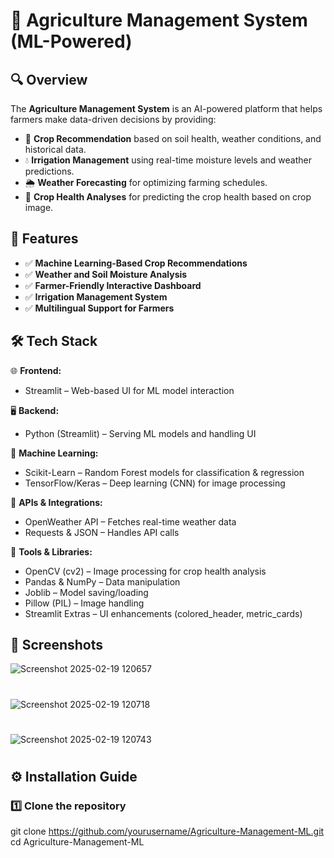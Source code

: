 # 🌾 Agriculture Management System (ML-Powered)

## 🔍 Overview
The **Agriculture Management System** is an AI-powered platform that helps farmers make data-driven decisions by providing:
- 🌱 **Crop Recommendation** based on soil health, weather conditions, and historical data.
- 💧 **Irrigation Management** using real-time moisture levels and weather predictions.
- 🌦️ **Weather Forecasting** for optimizing farming schedules.
- 🌾 **Crop Health Analyses** for predicting the crop health based on crop image.

## 🚀 Features
- ✅ **Machine Learning-Based Crop Recommendations**
- ✅ **Weather and Soil Moisture Analysis**
- ✅ **Farmer-Friendly Interactive Dashboard**
- ✅ **Irrigation Management System**
- ✅ **Multilingual Support for Farmers**

## 🛠️ Tech Stack
🌐 **Frontend:**
- Streamlit – Web-based UI for ML model interaction
  
🖥️ **Backend:**
- Python (Streamlit) – Serving ML models and handling UI
  
🤖 **Machine Learning:**
- Scikit-Learn – Random Forest models for classification & regression
- TensorFlow/Keras – Deep learning (CNN) for image processing

📡 **APIs & Integrations:**
- OpenWeather API – Fetches real-time weather data
- Requests & JSON – Handles API calls

🔧 **Tools & Libraries:**
- OpenCV (cv2) – Image processing for crop health analysis
- Pandas & NumPy – Data manipulation
- Joblib – Model saving/loading
- Pillow (PIL) – Image handling
- Streamlit Extras – UI enhancements (colored_header, metric_cards)

## 📸 Screenshots
![Screenshot 2025-02-19 120657](https://github.com/user-attachments/assets/b8504e67-2c23-4673-b6d6-94d974960017)
#
![Screenshot 2025-02-19 120718](https://github.com/user-attachments/assets/cc112a3b-8cde-43fb-825d-e7c22d8c5e6d)
#
![Screenshot 2025-02-19 120743](https://github.com/user-attachments/assets/b60106d7-5890-4fb0-9934-acf47080d621)
#

## ⚙️ Installation Guide
### 1️⃣ Clone the repository  
git clone https://github.com/yourusername/Agriculture-Management-ML.git
cd Agriculture-Management-ML 
